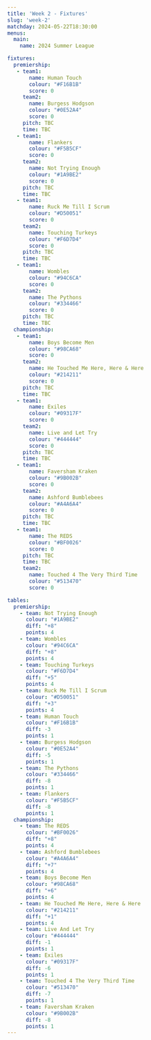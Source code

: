 ```yaml
---
title: 'Week 2 - Fixtures'
slug: 'week-2'
matchday: 2024-05-22T18:30:00
menus:
  main:
    name: 2024 Summer League

fixtures:
  premiership:
   - team1:
       name: Human Touch
       colour: "#F16B1B"
       score: 0
     team2:
       name: Burgess Hodgson
       colour: "#0E52A4"
       score: 0
     pitch: TBC
     time: TBC
   - team1:
       name: Flankers
       colour: "#F5B5CF"
       score: 0
     team2:
       name: Not Trying Enough
       colour: "#1A9BE2"
       score: 0
     pitch: TBC
     time: TBC
   - team1:
       name: Ruck Me Till I Scrum
       colour: "#D50051"
       score: 0
     team2:
       name: Touching Turkeys
       colour: "#F6D7D4"
       score: 0
     pitch: TBC
     time: TBC
   - team1:
       name: Wombles
       colour: "#94C6CA"
       score: 0
     team2:
       name: The Pythons
       colour: "#334466"
       score: 0
     pitch: TBC
     time: TBC
  championship:
   - team1:
       name: Boys Become Men
       colour: "#98CA68"
       score: 0
     team2:
       name: He Touched Me Here, Here & Here
       colour: "#214211"
       score: 0
     pitch: TBC
     time: TBC
   - team1:
       name: Exiles
       colour: "#09317F"
       score: 0
     team2:
       name: Live and Let Try
       colour: "#444444"
       score: 0
     pitch: TBC
     time: TBC
   - team1:
       name: Faversham Kraken
       colour: "#9B002B"
       score: 0
     team2:
       name: Ashford Bumblebees
       colour: "#A4A6A4"
       score: 0
     pitch: TBC
     time: TBC
   - team1:
       name: The REDS
       colour: "#BF0026"
       score: 0
     pitch: TBC
     time: TBC
     team2:
       name: Touched 4 The Very Third Time
       colour: "#513470"
       score: 0

tables:
  premiership:
    - team: Not Trying Enough
      colour: "#1A9BE2"
      diff: "+8"
      points: 4
    - team: Wombles
      colour: "#94C6CA"
      diff: "+8"
      points: 4
    - team: Touching Turkeys
      colour: "#F6D7D4"
      diff: "+5"
      points: 4
    - team: Ruck Me Till I Scrum
      colour: "#D50051"
      diff: "+3"
      points: 4
    - team: Human Touch
      colour: "#F16B1B"
      diff: -3
      points: 1
    - team: Burgess Hodgson
      colour: "#0E52A4"
      diff: -5
      points: 1
    - team: The Pythons
      colour: "#334466"
      diff: -8
      points: 1
    - team: Flankers
      colour: "#F5B5CF"
      diff: -8
      points: 1
  championship:
    - team: The REDS
      colour: "#BF0026"
      diff: "+8"
      points: 4
    - team: Ashford Bumblebees
      colour: "#A4A6A4"
      diff: "+7"
      points: 4
    - team: Boys Become Men
      colour: "#98CA68"
      diff: "+6"
      points: 4
    - team: He Touched Me Here, Here & Here
      colour: "#214211"
      diff: "+1"
      points: 4
    - team: Live And Let Try
      colour: "#444444"
      diff: -1
      points: 1
    - team: Exiles
      colour: "#09317F"
      diff: -6
      points: 1
    - team: Touched 4 The Very Third Time
      colour: "#513470"
      diff: -7
      points: 1
    - team: Faversham Kraken
      colour: "#9B002B"
      diff: -8
      points: 1
---
```


